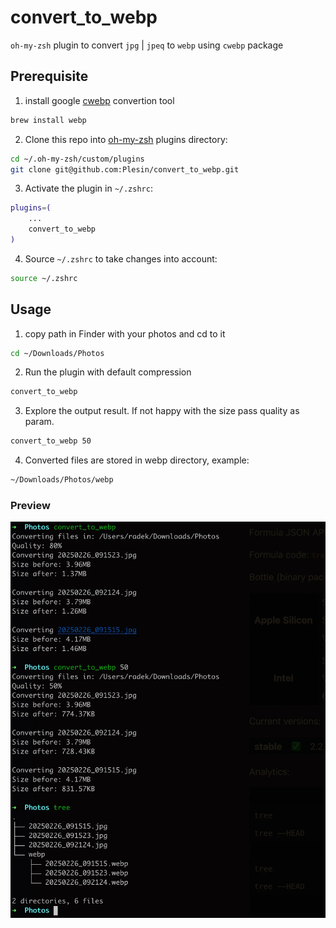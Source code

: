 # convert_to_webp

`oh-my-zsh` plugin to convert `jpg` | `jpeq` to `webp` using `cwebp` package

## Prerequisite

1. install google [cwebp](https://formulae.brew.sh/formula/webp) convertion tool

```bash
brew install webp
```

2.  Clone this repo into [oh-my-zsh](http://github.com/robbyrussell/oh-my-zsh) plugins directory:

```bash
cd ~/.oh-my-zsh/custom/plugins
git clone git@github.com:Plesin/convert_to_webp.git
```

3.  Activate the plugin in `~/.zshrc`:

```bash
plugins=(
    ...
    convert_to_webp
)
```

4. Source `~/.zshrc` to take changes into account:

```bash
source ~/.zshrc
```

## Usage

1. copy path in Finder with your photos and cd to it

```bash
cd ~/Downloads/Photos
```

2. Run the plugin with default compression

```bash
convert_to_webp
```

3. Explore the output result. If not happy with the size pass quality as param.

```bash
convert_to_webp 50
```

4. Converted files are stored in webp directory, example:

```bash
~/Downloads/Photos/webp
```

### Preview

![Terminal output](./images/preview.webp)
